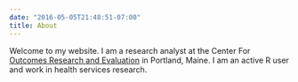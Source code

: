 ```yaml
---
date: "2016-05-05T21:48:51-07:00"
title: About
---
```


Welcome to my website. I am a research analyst at the Center For [Outcomes Research and Evaluation](http://mmcri.org/ns/?page_id=1049) in Portland, Maine. I am an active R user and work in health services research.